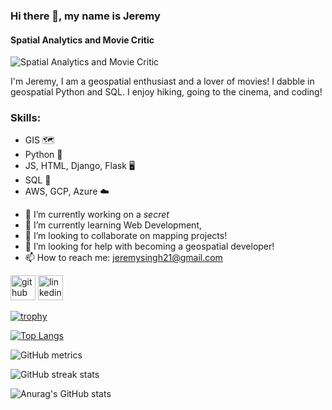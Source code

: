 ### Hi there 👋, my name is Jeremy
#### Spatial Analytics and Movie Critic
![Spatial Analytics and Movie Critic](https://tile.loc.gov/image-services/iiif/service:gmd:gmd380:g3804:g3804n:ct002003/full/pct:12.5/0/default.jpg#h=756&w=2463)

I'm Jeremy, I am a geospatial enthusiast and a lover of movies! I dabble in geospatial Python and SQL. I enjoy hiking, going to the cinema, and coding!

### Skills: 
* GIS :world_map:
* Python :snake:
* JS, HTML, Django, Flask :desktop_computer:
* SQL :floppy_disk:
* AWS, GCP, Azure :cloud:
  
- 🔭 I’m currently working on a *secret* 
- 🌱 I’m currently learning Web Development,  
- 👯 I’m looking to collaborate on mapping projects! 
- 🤔 I’m looking for help with becoming a geospatial developer! 
- 📫 How to reach me: jeremysingh21@gmail.com 


[<img src='https://cdn.jsdelivr.net/npm/simple-icons@3.0.1/icons/github.svg' alt='github' height='40'>](https://github.com/jeremysingh21)  [<img src='https://cdn.jsdelivr.net/npm/simple-icons@3.0.1/icons/linkedin.svg' alt='linkedin' height='40'>](https://www.linkedin.com/in/https://www.linkedin.com/in/jeremy-singh-68b5b168//)  

[![trophy](https://github-profile-trophy.vercel.app/?username=jeremysingh21)](https://github.com/ryo-ma/github-profile-trophy)

[![Top Langs](https://github-readme-stats.vercel.app/api/top-langs/?username=jeremysingh21)](https://github.com/anuraghazra/github-readme-stats)


![GitHub metrics](https://metrics.lecoq.io/jeremysingh21)  

![GitHub streak stats](https://streak-stats.demolab.com/?user=jeremysingh21)  




![Anurag's GitHub stats](https://github-readme-stats.vercel.app/api?username=jeremysingh21&theme=merko&show_icons=true)
